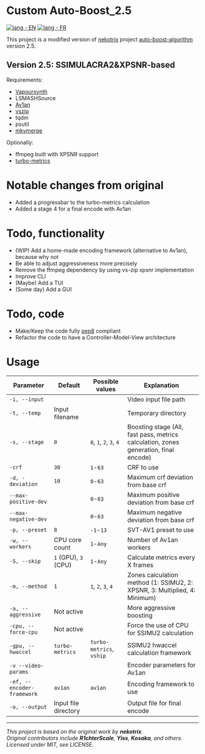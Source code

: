 # Custom Auto-Boost_2.5
[![lang - EN](https://img.shields.io/badge/lang-EN-d5372d?style=for-the-badge)](readme.md)
[![lang - FR](https://img.shields.io/badge/lang-FR-2d3181?style=for-the-badge)](readme.fr.md)

This project is a modified version of [nekotrix](https://github.com/nekotrix) project [auto-boost-algorithm](https://github.com/nekotrix/auto-boost-algorithm) version 2.5.

## Version 2.5: SSIMULACRA2&XPSNR-based

Requirements:
- [Vapoursynth](https://github.com/vapoursynth/vapoursynth)
- LSMASHSource
- [Av1an](https://github.com/rust-av/Av1an/)
- [vszip](https://github.com/dnjulek/vapoursynth-zip)
- tqdm
- psutil
- [mkvmerge](https://www.matroska.org/index.html)
  
Optionally: 
- ffmpeg built with XPSNR support
- [turbo-metrics](https://github.com/Gui-Yom/turbo-metrics)

# Notable changes from original
- Added a progressbar to the turbo-metrics calculation
- Added a stage 4 for a final encode with Av1an

# Todo, functionality
- (WIP) Add a home-made encoding framework (alternative to Av1an), because why not
- Be able to adjust aggressiveness more precisely
- Remove the ffmpeg dependency by using vs-zip xpsnr implementation
- Improve CLI
- (Maybe) Add a TUI
- (Some day) Add a GUI

# Todo, code
- Make/Keep the code fully [pep8](https://peps.python.org/pep-0008/) compliant
- Refactor the code to have a Controller-Model-View architecture

# Usage
|Parameter|Default|Possible values|Explanation|
|---|---|---|---|
|`-i, --input`|||Video input file path|
|`-t, --temp`|Input filename||Temporary directory|
|`-s, --stage`|`0`|`0`, `1`, `2`, `3`, `4`|Boosting stage (All, fast pass, metrics calculation, zones generation, final encode)|
|`-crf`|`30`|`1`-`63`|CRF to use|
|`-d, -deviation`|`10`|`0`-`63`|Maximum crf deviation from base crf|
|`--max-positive-dev`||`0`-`63`|Maximum positive deviation from base crf|
|`--max-negative-dev`||`0`-`63`|Maximum negative deviation from base crf|
|`-p, --preset`|`8`|`-1`-`13`|SVT-AV1 preset to use|
|`-w, --workers`|CPU core count| `1`-`Any`|Number of Av1an workers|
|`-S, --skip`|`1` (GPU), `3` (CPU)|`1`-`Any`|Calculate metrics every X frames|
|`-m, --method`|`1`|`1`, `2`, `3`, `4`|Zones calculation method (1: SSIMU2, 2: XPSNR, 3: Multiplied, 4: Minimum)|
|`-a, --aggressive`|Not active||More aggressive boosting|
|`-cpu, --force-cpu`|Not active||Force the use of CPU for SSIMU2 calculation|
|`-gpu, --hwaccel`|`turbo-metrics`|`turbo-metrics`, `vship`|SSIMU2 hwaccel calculation framework|
|`-v --video-params`|||Encoder parameters for Av1an|
|`-ef, --encoder-framework`|`av1an`|`av1an`|Encoding framework to use|
|`-o, --output`|Input file directory||Output file for final encode|

---
_This project is based on the original work by **nekotrix**._  
_Original contributors include **R1chterScale**, **Yiss**, **Kosaka**, and others._  
_Licensed under MIT, see LICENSE._